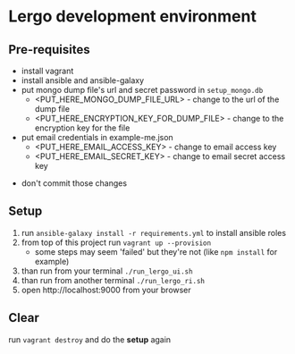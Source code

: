 # Lergo development environment

## Pre-requisites

- install vagrant
- install ansible and ansible-galaxy
- put mongo dump file's url and secret password in `setup_mongo.db`
    - <PUT_HERE_MONGO_DUMP_FILE_URL> - change to the url of the dump file
    - <PUT_HERE_ENCRYPTION_KEY_FOR_DUMP_FILE> - change to the encryption key for the file
- put email credentials in example-me.json 
    - <PUT_HERE_EMAIL_ACCESS_KEY> - change to email access key
    - <PUT_HERE_EMAIL_SECRET_KEY> - change to email secret access key
* don't commit those changes

## Setup

1. run `ansible-galaxy install -r requirements.yml` to install ansible roles
2. from top of this project run `vagrant up --provision`
    -   some steps may seem 'failed' but they're not (like `npm install` for example)
3. than run from your terminal `./run_lergo_ui.sh`
4. than run from another terminal `./run_lergo_ri.sh`
5. open http://localhost:9000 from your browser

## Clear
run `vagrant destroy`
and do the **setup** again